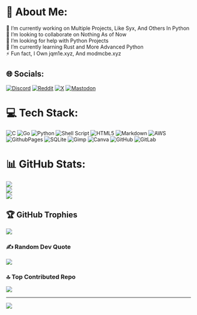 # 💫 About Me:
🔭 I’m currently working on Multiple Projects, Like Syx, And Others In Python<br>👯 I’m looking to collaborate on Nothing As of Now<br>🤝 I’m looking for help with Python Projects<br>🌱 I’m currently learning Rust and More Advanced Python<br>⚡ Fun fact, I Own jqm1e.xyz, And modmcbe.xyz


## 🌐 Socials:
[![Discord](https://img.shields.io/badge/Discord-%237289DA.svg?logo=discord&logoColor=white)](https://discord.gg/yxZNAtphnQ) [![Reddit](https://img.shields.io/badge/Reddit-%23FF4500.svg?logo=Reddit&logoColor=white)](https://reddit.com/user/codghostsontop) [![X](https://img.shields.io/badge/X-black.svg?logo=X&logoColor=white)](https://x.com/@x_dot_com_sucks) [![Mastodon](https://img.shields.io/badge/-MASTODON-%232B90D9?style=for-the-badge&logo=mastodon&logoColor=white)](https://mastodon.social/@jqm1e) 

# 💻 Tech Stack:
![C](https://img.shields.io/badge/c-%2300599C.svg?style=for-the-badge&logo=c&logoColor=white) ![Go](https://img.shields.io/badge/go-%2300ADD8.svg?style=for-the-badge&logo=go&logoColor=white) ![Python](https://img.shields.io/badge/python-3670A0?style=for-the-badge&logo=python&logoColor=ffdd54) ![Shell Script](https://img.shields.io/badge/shell_script-%23121011.svg?style=for-the-badge&logo=gnu-bash&logoColor=white) ![HTML5](https://img.shields.io/badge/html5-%23E34F26.svg?style=for-the-badge&logo=html5&logoColor=white) ![Markdown](https://img.shields.io/badge/markdown-%23000000.svg?style=for-the-badge&logo=markdown&logoColor=white) ![AWS](https://img.shields.io/badge/AWS-%23FF9900.svg?style=for-the-badge&logo=amazon-aws&logoColor=white) ![GithubPages](https://img.shields.io/badge/github%20pages-121013?style=for-the-badge&logo=github&logoColor=white) ![SQLite](https://img.shields.io/badge/sqlite-%2307405e.svg?style=for-the-badge&logo=sqlite&logoColor=white) ![Gimp](https://img.shields.io/badge/Gimp-657D8B?style=for-the-badge&logo=gimp&logoColor=FFFFFF) ![Canva](https://img.shields.io/badge/Canva-%2300C4CC.svg?style=for-the-badge&logo=Canva&logoColor=white) ![GitHub](https://img.shields.io/badge/github-%23121011.svg?style=for-the-badge&logo=github&logoColor=white) ![GitLab](https://img.shields.io/badge/gitlab-%23181717.svg?style=for-the-badge&logo=gitlab&logoColor=white)
# 📊 GitHub Stats:
![](https://github-readme-stats.vercel.app/api?username=jamielocal&theme=synthwave&hide_border=false&include_all_commits=true&count_private=false)<br/>
![](https://github-readme-streak-stats.herokuapp.com/?user=jamielocal&theme=synthwave&hide_border=false)<br/>
![](https://github-readme-stats.vercel.app/api/top-langs/?username=jamielocal&theme=synthwave&hide_border=false&include_all_commits=true&count_private=false&layout=compact)

## 🏆 GitHub Trophies
![](https://github-profile-trophy.vercel.app/?username=jamielocal&theme=synthwave&no-frame=false&no-bg=true&margin-w=4)

### ✍️ Random Dev Quote
![](https://quotes-github-readme.vercel.app/api?type=horizontal&theme=tokyonight)

### 🔝 Top Contributed Repo
![](https://github-contributor-stats.vercel.app/api?username=jamielocal&limit=5&theme=synthwave&combine_all_yearly_contributions=true)

---
[![](https://visitcount.itsvg.in/api?id=jamielocal&icon=2&color=2)](https://visitcount.itsvg.in)

<!-- Proudly created with GPRM ( https://gprm.itsvg.in ) -->
